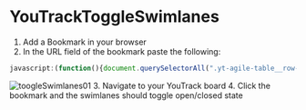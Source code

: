 # YouTrackToggleSwimlanes

1. Add a Bookmark in your browser
2. In the URL field of the bookmark paste the following:
```JavaScript
javascript:(function(){document.querySelectorAll(".yt-agile-table__row-title__summary__text").forEach((lane) => {lane.click()});})();
```
![toogleSwimlanes01](https://github.com/user-attachments/assets/65c681c6-8818-4c42-a645-c4d9f9863b2b)
3. Navigate to your YouTrack board
4. Click the bookmark and the swimlanes should toggle open/closed state
